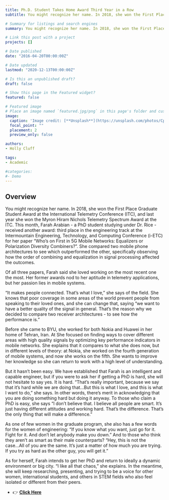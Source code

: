 ```yaml
---
title: Ph.D. Student Takes Home Award Third Year in a Row 
subtitle: You might recognize her name. In 2018, she won the First Place Graduate Student Award at the International Telemetry Conference (ITC), and last year she won the Myron Hiram Nichols Telemetry Spectrum Award at the ITC. 

# Summary for listings and search engines
summary: You might recognize her name. In 2018, she won the First Place Graduate Student Award at the International Telemetry Conference (ITC), and last year she won the Myron Hiram Nichols Telemetry Spectrum Award at the ITC. This month, Farah Arabian - a PhD student studying under...

# Link this post with a project
projects: []

# Date published
date: "2016-04-20T00:00:00Z"

# Date updated
lastmod: "2020-12-13T00:00:00Z"

# Is this an unpublished draft?
draft: false

# Show this page in the Featured widget?
featured: false

# Featured image
# Place an image named `featured.jpg/png` in this page's folder and customize its options here.
image:
  caption: 'Image credit: [**Unsplash**](https://unsplash.com/photos/CpkOjOcXdUY)'
  focal_point: ""
  placement: 2
  preview_only: false

authors:
- Holly Cluff

tags:
- Academic

#categories:
#- Demo
---
```


## Overview



You might recognize her name. In 2018, she won the First Place Graduate Student Award at the International Telemetry Conference (ITC), and last year she won the Myron Hiram Nichols Telemetry Spectrum Award at the ITC. This month, Farah Arabian - a PhD student studying under Dr. Rice - received another award: third place in the engineering track at the Intermountain Engineering, Technology, and Computing Conference (i-ETC) for her paper “Who’s on First in 5G Mobile Networks: Equalizers or Polarization Diversity Combiners?”. She compared two mobile phone architectures to see which outperformed the other, specifically observing how the order of combining and equalization in signal processing affected the outcomes.

Of all three papers, Farah said she loved working on the most recent one the most. Her former awards nod to her aptitude in telemetry applications, but her passion lies in mobile systems.

“It makes people connected. That’s what I love,” she says of the field. She knows that poor coverage in some areas of the world prevent people from speaking to their loved ones, and she can change that, saying “we want to have a better quality of the signal in general. That’s the reason why we decided to compare two receiver architectures - to see how the performance is.”

Before she came to BYU, she worked for both Nokia and Huawei in her home of Tehran, Iran. At She focused on finding ways to cover different areas with high quality signals by optimizing key performance indicators in mobile networks. She explains that it compares to what she does now, but in different levels of theory: at Nokia, she worked on the fourth generation of mobile systems, and now she works on the fifth. She wants to improve her knowledge so she can return to work with a high level of understanding.

But it hasn’t been easy. We have established that Farah is an intelligent and capable engineer, but if you were to ask her if getting a PhD is hard, she will not hesitate to say yes. It is hard. “That’s really important, because we say that it’s hard while we are doing that...But this is what I love, and this is what I want to do,” she says. In other words, there’s merit in acknowledging that you are doing something hard but doing it anyway. To those who claim a PhD is easy, she says “I don’t believe that. I believe all people are smart. It’s just having different attitudes and working hard. That’s the difference. That’s the only thing that will make a difference.”

As one of few women in the graduate program, she also has a few words for the women of engineering: “If you know what you want, just go for it. Fight for it. And don’t let anybody make you down.” And to those who think they aren’t as smart as their male counterparts? “Hey, this is not the case...All of you are the same. It’s just a matter of how much you are trying. If you try as hard as the other guy, you will get it.”

As for herself, Farah intends to get her PhD and return to ideally a dynamic environment or big city. “I like all that chaos,” she explains. In the meantime, she will keep researching, presenting, and trying to be a voice for other women, international students, and others in STEM fields who also feel isolated or different from their peers.

- 👉 [**Click Here**](https://ece.byu.edu/phd-student-takes-home-award-third-year-in-a-row)
